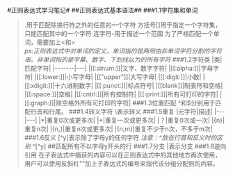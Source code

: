 ﻿#正则表达式学习笔记#
##正则表达式基本语法##
###1.1字符集和单词
> .用于匹配除换行符之外的任意的一个字符
> 方括号[]用于指定一个字符集，只能匹配其中的一个字符
> 连字符-用于描述一个范围
> 为了严格匹配一个单词，需要加上\<和>\
*ps:正则表达式中对单词的定义，单词指的是两侧由非单词字符分割的字符串。非单词指的是字幕、数字、下划线以为的所有字符*
###1.2字符类
|类|匹配字符|
|-------|---|
|[[:alnum:]]|文字、数字字符|
|[[:alpha:]]|字母字符|
|[[:lower:]]|小写字母|
|[["upper"]]|大写字母|
|[[:digit:]]|小数|
|[[:xdigit:]]|十六进制数字|
|[[:punct:]]|标点符号|
|[[blank]]|制表符和空格|
|[[:space:]]|空格|
|[[:cntrl:]]|所有控制符|
|[[:print:]]|所有可打印的字符|
|[[:graph:]]|除空格外所有可打印的字符|
###1.3位置匹配
> ^和$分别用于匹配行首和行尾。
###1.4转义字符
\表示转义
###1.5重复
|元字符|描述|
|---|---|
|*|重复0次或更多次|
|+|重复一次或更多次|
|？|重复0次或一次|
|{n}|重复n次|
|{n,}|重复n次或更多次|
|{n,m}|重复不少于n次，不多于m次|
###1.6反义
> [^y]表示除了字母y的任何字符
*注意：^放在行首和反义时的区别*
^[^y]    ##匹配所有不以字母y开头的行
###1.7分支
|表示分支
###1.8逆向引用
  在子表达式中捕获的内容可以在正则表达式中的其他地方再次使用，用户可以使用反斜杠"\"加上子表达式的编号来指代该分组分配到的内容。